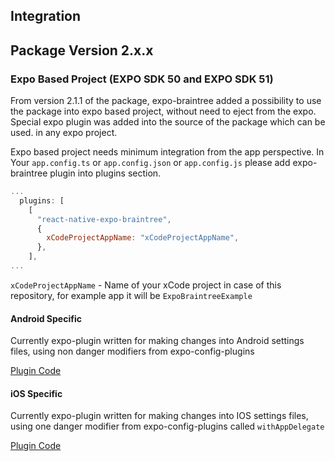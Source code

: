 ## Integration
## Package Version 2.x.x
### Expo Based Project (EXPO SDK 50 and EXPO SDK 51) 
From version 2.1.1 of the package, expo-braintree added a possibility to use the package into expo based project, without need to eject from the expo. Special expo plugin was added into the source of the package which can be used. in any expo project.

Expo based project needs minimum integration from the app perspective.
In Your `app.config.ts` or `app.config.json` or `app.config.js` please add expo-braintree plugin into plugins section.
```javascript
...
  plugins: [
    [
      "react-native-expo-braintree",
      {
        xCodeProjectAppName: "xCodeProjectAppName",
      },
    ],
...
```
`xCodeProjectAppName` - Name of your xCode project in case of this repository, for example app  it will be `ExpoBraintreeExample`

#### Android Specific
Currently expo-plugin written for making changes into Android settings files, using non danger modifiers from expo-config-plugins

[Plugin Code ](src/plugin/withExpoBraintree.android.ts)


#### iOS Specific
Currently expo-plugin written for making changes into IOS settings files, using one danger modifier from expo-config-plugins called `withAppDelegate`

[Plugin Code ](src/plugin/withExpoBraintree.ios.ts)